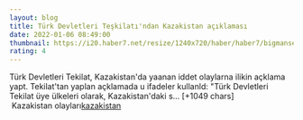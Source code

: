 ```yaml
--- 
layout: blog
title: Türk Devletleri Teşkilatı'ndan Kazakistan açıklaması
date: 2022-01-06 08:49:00
thumbnail: https://i20.haber7.net/resize/1240x720/haber/haber7/bigmanset/2022/01/turk_devletleri_teskilatindan_son_dakika_kazakistan_aciklamasi_1641459187_0731.jpg
rating: 4
---
```

Türk Devletleri Tekilat, Kazakistan'da yaanan iddet olaylarna ilikin açklama yapt.
Tekilat'tan yaplan açklamada u ifadeler kullanld:
"Türk Devletleri Tekilat üye ülkeleri olarak,
Kazakistan'daki s… [+1049 chars]</br>&nbsp;Kazakistan olayları<a href="https://www.dental-ilan.org/">kazakistan</a>